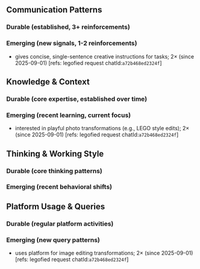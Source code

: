 ## Communication Patterns
### Durable (established, 3+ reinforcements)

### Emerging (new signals, 1-2 reinforcements)
- gives concise, single-sentence creative instructions for tasks; 2× (since 2025-09-01) [refs: legofied request chatId:`a72b468ed2324f`]

## Knowledge & Context
### Durable (core expertise, established over time)

### Emerging (recent learning, current focus)
- interested in playful photo transformations (e.g., LEGO style edits); 2× (since 2025-09-01) [refs: legofied request chatId:`a72b468ed2324f`]

## Thinking & Working Style
### Durable (core thinking patterns)

### Emerging (recent behavioral shifts)

## Platform Usage & Queries
### Durable (regular platform activities)

### Emerging (new query patterns)
- uses platform for image editing transformations; 2× (since 2025-09-01) [refs: legofied request chatId:`a72b468ed2324f`]
